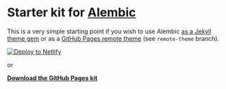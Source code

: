 # Starter kit for [Alembic](https://alembic.darn.es/)

This is a very simple starting point if you wish to use Alembic [as a Jekyll theme gem](https://alembic.darn.es/#as-a-jekyll-theme) or as a [GitHub Pages remote theme](https://github.com/daviddarnes/alembic-kit/tree/remote-theme) (see `remote-theme` branch).

[![Deploy to Netlify](https://www.netlify.com/img/deploy/button.svg)](https://app.netlify.com/start/deploy?repository=https://github.com/daviddarnes/alembic-kit)

or

**[Download the GitHub Pages kit](https://github.com/daviddarnes/alembic-kit/archive/remote-theme.zip)**

<script>
function setup() { 
	createCanvas(600, 400);
} 

function draw(){ 
	// Dibuja un nuevo background en cada frame
	background(210);
	stroke(0);
	fill(0,0,255);
	// En modo CENTER, el rectángulo se dibuja en el centro del cursor
	rectMode(CENTER);
	// mouseX y mouseY posición del ratón
	rect(mouseX,mouseY,50,50);
}
</script>